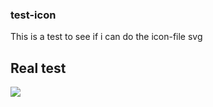 ### test-icon

This is a test to see if i can do the icon-file svg

## Real test

<img src ="https://img.shields.io/badge/Python-CC0000?style=for-the-badge&logo=Python"></img>

